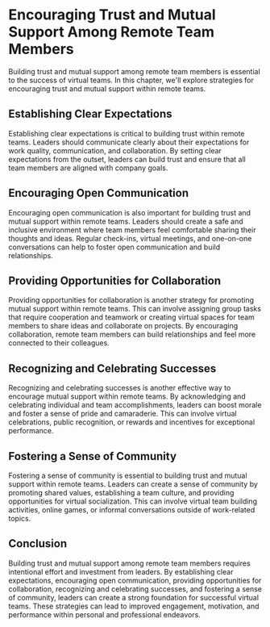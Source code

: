 Encouraging Trust and Mutual Support Among Remote Team Members
========================================================================================================================

Building trust and mutual support among remote team members is essential to the success of virtual teams. In this chapter, we'll explore strategies for encouraging trust and mutual support within remote teams.

Establishing Clear Expectations
-------------------------------

Establishing clear expectations is critical to building trust within remote teams. Leaders should communicate clearly about their expectations for work quality, communication, and collaboration. By setting clear expectations from the outset, leaders can build trust and ensure that all team members are aligned with company goals.

Encouraging Open Communication
------------------------------

Encouraging open communication is also important for building trust and mutual support within remote teams. Leaders should create a safe and inclusive environment where team members feel comfortable sharing their thoughts and ideas. Regular check-ins, virtual meetings, and one-on-one conversations can help to foster open communication and build relationships.

Providing Opportunities for Collaboration
-----------------------------------------

Providing opportunities for collaboration is another strategy for promoting mutual support within remote teams. This can involve assigning group tasks that require cooperation and teamwork or creating virtual spaces for team members to share ideas and collaborate on projects. By encouraging collaboration, remote team members can build relationships and feel more connected to their colleagues.

Recognizing and Celebrating Successes
-------------------------------------

Recognizing and celebrating successes is another effective way to encourage mutual support within remote teams. By acknowledging and celebrating individual and team accomplishments, leaders can boost morale and foster a sense of pride and camaraderie. This can involve virtual celebrations, public recognition, or rewards and incentives for exceptional performance.

Fostering a Sense of Community
------------------------------

Fostering a sense of community is essential to building trust and mutual support within remote teams. Leaders can create a sense of community by promoting shared values, establishing a team culture, and providing opportunities for virtual socialization. This can involve virtual team building activities, online games, or informal conversations outside of work-related topics.

Conclusion
----------

Building trust and mutual support among remote team members requires intentional effort and investment from leaders. By establishing clear expectations, encouraging open communication, providing opportunities for collaboration, recognizing and celebrating successes, and fostering a sense of community, leaders can create a strong foundation for successful virtual teams. These strategies can lead to improved engagement, motivation, and performance within personal and professional endeavors.
